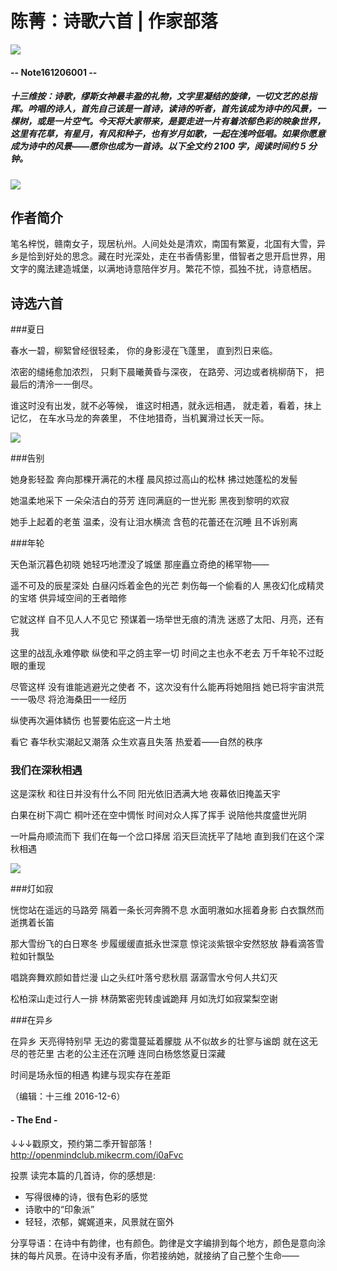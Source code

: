 # 陈菁：诗歌六首 | 作家部落
![](https://mmbiz.qlogo.cn/mmbiz_png/P7zzkBGoztEsloAW49aYHbosdbicMkhzApOhATXyMagJ7hKTPN9swRzXLg2hsm4jWrZgYSwt73cImDzTkHHicvnw/0?wx_fmt=png)
#### -- Note161206001 --

##### **十三维按**：诗歌，缪斯女神最丰盈的礼物，文字里凝结的旋律，一切文艺的总指挥。吟唱的诗人，首先自己该是一首诗，读诗的听者，首先该成为诗中的风景，一棵树，或是一片空气。今天将大家带来，是要走进一片有着浓郁色彩的映象世界，这里有花草，有星月，有风和种子，也有岁月如歌，一起在浅吟低唱。如果你愿意成为诗中的风景——愿你也成为一首诗。**以下全文约 2100 字，阅读时间约 5 分钟。**
![](https://mmbiz.qlogo.cn/mmbiz_png/P7zzkBGoztE5bMOpF3cGK95141J9Z310ibpuJWFtwoNVbVyyHPrfYU2QWooJaYDGlKRHEQxXl9ZEPKaFR7su3iaw/0?wx_fmt=png)


## 作者简介
笔名梓悦，赣南女子，现居杭州。人间处处是清欢，南国有繁夏，北国有大雪，异乡是恰到好处的思念。藏在时光深处，走在书香倩影里，借智者之思开启世界，用文字的魔法建造城堡，以满地诗意陪伴岁月。繁花不惊，孤独不扰，诗意栖居。

## 诗选六首


###夏日
 
春水一碧，柳絮曾经很轻柔，
你的身影浸在飞蓬里，
直到烈日来临。
 
浓密的缱绻愈加浓烈，
只剩下晨曦黄昏与深夜，
在路旁、河边或者桃柳荫下，
把最后的清泠一一倒尽。
 
谁这时没有出发，就不必等候，
谁这时相遇，就永远相遇，
就走着，看着，抹上记忆，
在车水马龙的奔袭里，
不住地猎奇，当机翼滑过长天一际。

![](https://mmbiz.qlogo.cn/mmbiz_jpg/P7zzkBGoztE5bMOpF3cGK95141J9Z310nTFb8xW82vIPMuObC3zMIkWu8CucIYZXHiaYicNy1lPLRaZ9z0e4Ycyw/0?wx_fmt=jpeg)

###告别
 
她身影轻盈
奔向那棵开满花的木槿
晨风掠过高山的松林
拂过她蓬松的发髻
 
她温柔地采下
一朵朵洁白的芬芳
连同满庭的一世光影
黑夜到黎明的欢寂
 
她手上起着的老茧
温柔，没有让泪水横流
含苞的花蕾还在沉睡
且不诉别离
 
  
###年轮
 
天色渐沉暮色初晓
她轻巧地湮没了城堡
那座矗立奇绝的稀罕物——
 
遥不可及的辰星深处
白昼闪烁着金色的光芒
刺伤每一个偷看的人
黑夜幻化成精灵的宝塔
供异域空间的王者暗修
 
它就这样
自不见人人不见它
预谋着一场举世无痕的清洗
迷惑了太阳、月亮，还有我
 
这里的战乱永难停歇
纵使和平之鸽主宰一切
时间之主也永不老去
万千年轮不过眨眼的重现
 
尽管这样
没有谁能逃避光之使者
不，这次没有什么能再将她阻挡
她已将宇宙洪荒一一吸尽
将沧海桑田一一经历
 
纵使再次遍体鳞伤
也誓要佑庇这一片土地
 
看它
春华秋实潮起又潮落
众生欢喜且失落
热爱着——自然的秩序

 
### 我们在深秋相遇
 
这是深秋
和往日并没有什么不同
阳光依旧洒满大地
夜幕依旧掩盖天宇

白果在树下凋亡
桐叶还在空中惆怅
时间对众人挥了挥手
说陪他共度盛世光阴

一叶扁舟顺流而下
我们在每一个岔口择居
滔天巨流抚平了陆地
直到我们在这个深秋相遇
  
  ![](https://mmbiz.qlogo.cn/mmbiz_jpg/P7zzkBGoztE5bMOpF3cGK95141J9Z310HLrBTu0vPEliaYfPR7NFQiaBe5nLspjoHYjK5yAdm7ttP9hHLUKovPuA/0?wx_fmt=jpeg)
  
###灯如寂

恍惚站在遥远的马路旁
隔着一条长河奔腾不息
水面明澈如水摇着身影
白衣飘然而逝携着长笛 

那大雪纷飞的白日寒冬
步履缓缓直抵永世深意
惊诧淡紫银伞安然怒放
静看滴答雪粒如针飘坠

唱跳奔舞欢颜如昔烂漫
山之头红叶落兮悲秋扇
潺潺雪水兮何人共幻灭

松柏深山走过行人一排
林荫繁密兜转虔诚跪拜
月如洗灯如寂棠梨空谢


###在异乡
 
在异乡
天亮得特别早
无边的雾霭蔓延着朦胧
从不似故乡的壮寥与谧朗
就在这无尽的苍茫里
古老的公主还在沉睡
连同白杨悠悠夏日深藏
 
时间是场永恒的相遇
构建与现实存在差距




（编辑：十三维 2016-12-6）

#### - The End - 


↓↓↓戳原文，预约第二季开智部落！
http://openmindclub.mikecrm.com/i0aFvc

投票
读完本篇的几首诗，你的感想是:

* 写得很棒的诗，很有色彩的感觉
* 诗歌中的“印象派”
* 轻轻，浓郁，娓娓道来，风景就在窗外

分享导语：在诗中有韵律，也有颜色。韵律是文字编排到每个地方，颜色是意向涂抹的每片风景。在诗中没有矛盾，你若接纳她，就接纳了自己整个生命——





